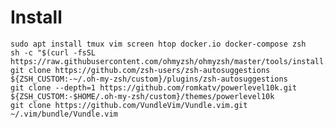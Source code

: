 # Install

	sudo apt install tmux vim screen htop docker.io docker-compose zsh
	sh -c "$(curl -fsSL https://raw.githubusercontent.com/ohmyzsh/ohmyzsh/master/tools/install.sh)"
	git clone https://github.com/zsh-users/zsh-autosuggestions ${ZSH_CUSTOM:-~/.oh-my-zsh/custom}/plugins/zsh-autosuggestions
	git clone --depth=1 https://github.com/romkatv/powerlevel10k.git ${ZSH_CUSTOM:-$HOME/.oh-my-zsh/custom}/themes/powerlevel10k
	git clone https://github.com/VundleVim/Vundle.vim.git ~/.vim/bundle/Vundle.vim
